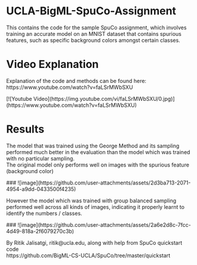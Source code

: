 # UCLA-BigML-SpuCo-Assignment
<p>This contains the code for the sample SpuCo assignment, which involves training an accurate model on an MNIST dataset that contains spurious features, such as specific background colors amongst certain classes.</p>

# Video Explanation
<p>Explanation of the code and methods can be found here:<br>
https://www.youtube.com/watch?v=faLSrMWbSXU</p>
[![Youtube Video](https://img.youtube.com/vi/faLSrMWbSXU/0.jpg)](https://www.youtube.com/watch?v=faLSrMWbSXU)

# Results
<p>The model that was trained using the George Method and its sampling performed much better in the evaluation than the model which was trained with no particular sampling.
<br>The original model only performs well on images with the spurious feature (background color)</p>
### ![image](https://github.com/user-attachments/assets/2d3ba713-2071-4954-a9dd-0433500f4235)
<p>However the model which was trained with group balanced sampling performed well across all kinds of images, indicating it properly learnt to identify the numbers / classes.</p>
### ![image](https://github.com/user-attachments/assets/2a6e2d8c-7fcc-4d49-818a-2f6079270c3b)

<p>By Ritik Jalisatgi, ritik@ucla.edu, along with help from SpuCo quickstart code<br>
https://github.com/BigML-CS-UCLA/SpuCo/tree/master/quickstart</p>
